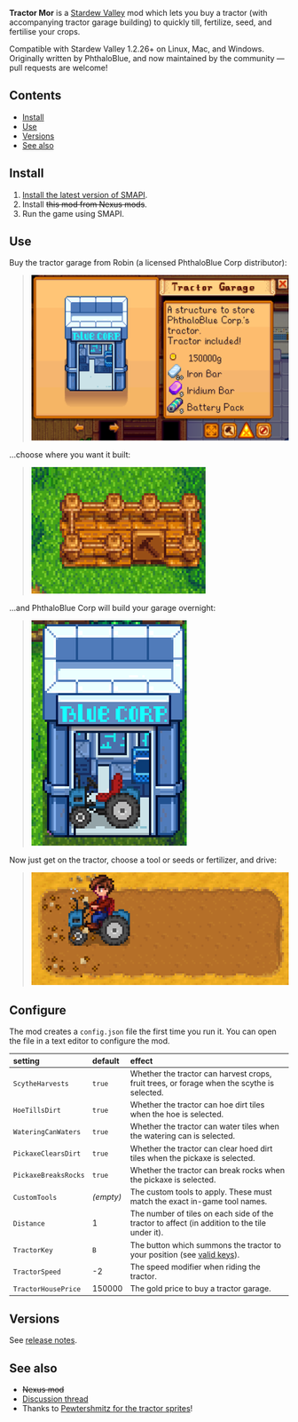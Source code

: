 ﻿**Tractor Mor** is a [Stardew Valley](http://stardewvalley.net/) mod which lets you buy a tractor
(with accompanying tractor garage building) to quickly till, fertilize, seed, and fertilise your
crops.

Compatible with Stardew Valley 1.2.26+ on Linux, Mac, and Windows. Originally written by PhthaloBlue,
and now maintained by the community — pull requests are welcome!

## Contents
* [Install](#install)
* [Use](#use)
* [Versions](#versions)
* [See also](#see-also)

## Install
1. [Install the latest version of SMAPI](http://canimod.com/for-players/install-smapi).
2. Install <s>this mod from Nexus mods</s>.
3. Run the game using SMAPI.

## Use
Buy the tractor garage from Robin (a licensed PhthaloBlue Corp distributor):
> ![](screenshots/buy-garage.png)

...choose where you want it built:
> ![](screenshots/build-garage.png)

...and PhthaloBlue Corp will build your garage overnight:
> ![](screenshots/final-garage.png)

Now just get on the tractor, choose a tool or seeds or fertilizer, and drive:
> ![](screenshots/tractor.png)

## Configure
The mod creates a `config.json` file the first time you run it. You can open the file in a text
editor to configure the mod.

setting | default | effect
:------ | :------ | :-----
`ScytheHarvests` | `true` | Whether the tractor can harvest crops, fruit trees, or forage when the scythe is selected.
`HoeTillsDirt` | `true` | Whether the tractor can hoe dirt tiles when the hoe is selected.
`WateringCanWaters` | `true` | Whether the tractor can water tiles when the watering can is selected.
`PickaxeClearsDirt` | `true` | Whether the tractor can clear hoed dirt tiles when the pickaxe is selected.
`PickaxeBreaksRocks` | `true` | Whether the tractor can break rocks when the pickaxe is selected.
`CustomTools` | _(empty)_ | The custom tools to apply. These must match the exact in-game tool names.
`Distance` | 1 | The number of tiles on each side of the tractor to affect (in addition to the tile under it).
`TractorKey` | `B` | The button which summons the tractor to your position (see [valid keys](https://msdn.microsoft.com/en-us/library/microsoft.xna.framework.input.keys.aspx)).
`TractorSpeed` | -2 | The speed modifier when riding the tractor.
`TractorHousePrice` | 150000 | The gold price to buy a tractor garage.

## Versions
See [release notes](release-notes.md).

## See also
* <s>Nexus mod</s>
* [Discussion thread](http://community.playstarbound.com/threads/gameplay-mod-tractor-mod.126955/)
* Thanks to [Pewtershmitz for the tractor sprites](http://community.playstarbound.com/threads/tractor-v-1-3-horse-replacement.108604/)!
